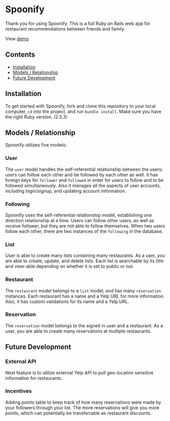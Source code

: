 # Spoonify

Thank you for using Spoonify. This is a full Ruby on Rails web app for restaurant recommendations between friends and family.

View [demo](https://youtu.be/bWe333-MJ80)

## Contents

- [Installation](#installation)
- [Models / Relationship](#models--relationship)
- [Future Development](#future-development)

## Installation

To get started with Spoonify, fork and clone this repository to your local computer, ```cd``` into the project, and run ```bundle install```. Make sure you have the right Ruby version. (2.5.3)

## Models / Relationship

Spoonify utilizes five models:

### User

The ```user``` model handles the self-referential relationship between the users; users can follow each other and be followed by each other as well. It has foreign keys for ```follower``` and ```followed``` in order for users to follow and to be followed simultaneously. Also it manages all the aspects of user accounts, including login/signup, and updating account information.

### Following

Spoonify uses the self-referential relationship model, establishing one direction relationship at a time. Users can follow other users, as well as receive follower, but they are not able to follow themselves. When two users follow each other, there are two instances of the ```following``` in the database.

### List

User is able to create many lists containing many restaurants. As a user, you are able to create, update, and delete lists. Each list is searchable by its title and view-able depending on whether it is set to public or not.

### Restaurant

The ```restaurant``` model belongs to a ```list``` model, and has many ```reservation``` instances. Each restaurant has a name and a Yelp URL for more information. Also, it has custom validations for its name and a Yelp URL.

### Reservation

The ```reservation``` model belongs to the signed in user and a restaurant. As a user, you are able to create many reservations at multiple restaurants.

## Future Development

### External API

Next feature is to utilize external Yelp API to pull geo-location sensitive information for restaurants.

### Incentives

Adding points table to keep track of how many reservations were made by your followers through your list. The more reservations will give you more points, which can potentially be transferrable as restaurant discounts.
